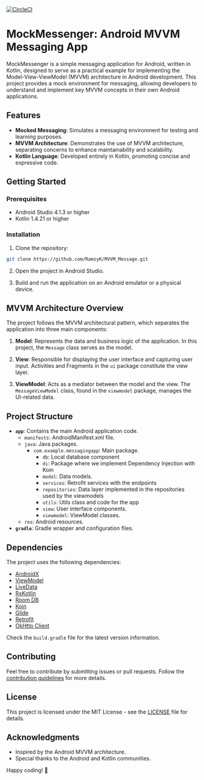 [![CircleCI](https://dl.circleci.com/status-badge/img/gh/RamzyK/MVVM_Message/tree/master.svg?style=svg)](https://dl.circleci.com/status-badge/redirect/gh/RamzyK/MVVM_Message/tree/master)

# MockMessenger: Android MVVM Messaging App

MockMessenger is a simple messaging application for Android, written in Kotlin, designed to serve as a practical example for implementing the Model-View-ViewModel (MVVM) architecture in Android development. This project provides a mock environment for messaging, allowing developers to understand and implement key MVVM concepts in their own Android applications.

## Features

- **Mocked Messaging**: Simulates a messaging environment for testing and learning purposes.
- **MVVM Architecture**: Demonstrates the use of MVVM architecture, separating concerns to enhance maintainability and scalability.
- **Kotlin Language**: Developed entirely in Kotlin, promoting concise and expressive code.

## Getting Started

### Prerequisites

- Android Studio 4.1.3 or higher
- Kotlin 1.4.21 or higher

### Installation

1. Clone the repository:
  
  ```bash
  git clone https://github.com/RamzyK/MVVM_Message.git
  ```
  
2. Open the project in Android Studio.
  
3. Build and run the application on an Android emulator or a physical device.
  

## MVVM Architecture Overview

The project follows the MVVM architectural pattern, which separates the application into three main components:

1. **Model**: Represents the data and business logic of the application. In this project, the `Message` class serves as the model.
  
2. **View**: Responsible for displaying the user interface and capturing user input. Activities and Fragments in the `ui` package constitute the view layer.
  
3. **ViewModel**: Acts as a mediator between the model and the view. The `MessageViewModel` class, found in the `viewmodel` package, manages the UI-related data.
  

## Project Structure

- **`app`**: Contains the main Android application code.
  - `manifests`: AndroidManifest.xml file.
  - `java`: Java packages.
    - `com.example.messagingapp`: Main package.
      - `db`: Local database component
      - `di`: Package where we implement Dependency Injection with Koin
      - `model`: Data models.
      - `services`: Retrofit services with the endpoints
      - `repositories`: Data layer implemented in the repositories used by the viewmodels
      - `utils`: Utils class and code for the app
      - `view`: User interface components.
      - `viewmodel`: ViewModel classes.
  - `res`: Android resources.
- **`gradle`**: Gradle wrapper and configuration files.

## Dependencies

The project uses the following dependencies:

- [AndroidX](https://developer.android.com/jetpack/androidx)
- [ViewModel](https://developer.android.com/topic/libraries/architecture/viewmodel)
- [LiveData](https://developer.android.com/topic/libraries/architecture/livedata)
- [RxKotlin](https://github.com/ReactiveX/RxKotlin)
- [Room DB](https://developer.android.com/training/data-storage/room?hl=fr)
- [Koin](https://insert-koin.io)
- [Glide](https://github.com/bumptech/glide)
- [Retrofit](https://square.github.io/retrofit/)
- [OkHttp Client](https://square.github.io/okhttp/)

Check the `build.gradle` file for the latest version information.

## Contributing

Feel free to contribute by submitting issues or pull requests. Follow the [contribution guidelines](CONTRIBUTING.md) for more details.

## License

This project is licensed under the MIT License - see the [LICENSE](LICENSE) file for details.

## Acknowledgments

- Inspired by the Android MVVM architecture.
- Special thanks to the Android and Kotlin communities.

Happy coding! 🚀
